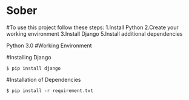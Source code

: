 # Sober

#To use this project follow these steps:
1.Install Python
2.Create your working environment
3.Install Django
5.Install additional dependencies

Python 3.0
#Working Environment






#Installing Django
```
$ pip install django
```
#Installation of Dependencies
```
$ pip install -r requirement.txt
```
